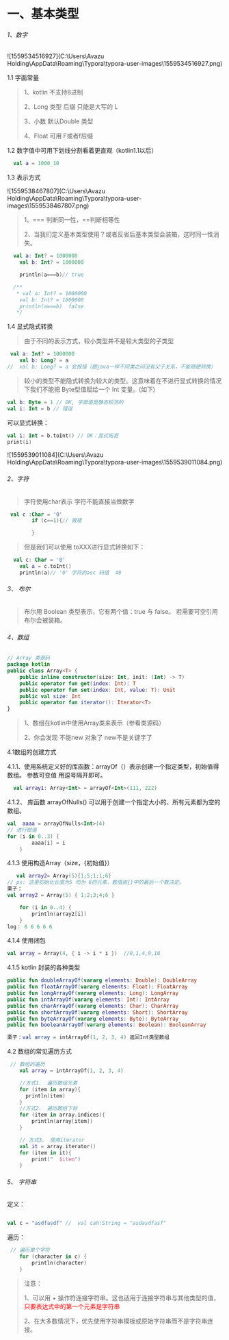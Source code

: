 #  一、基本类型

###### 1、数字



![1559534516927](C:\Users\Avazu Holding\AppData\Roaming\Typora\typora-user-images\1559534516927.png)

1.1 字面常量

> 1、kotlin 不支持8进制
>
> 2、Long 类型 后缀 只能是大写的 L
>
> 3、小数 默认Double 类型
>
> 4、Float 可用 F或者f后缀

1.2 数字值中可用下划线分割看着更直观（kotlin1.1以后）

``` kotlin
  val a = 1000_10

```

1.3 表示方式

![1559538467807](C:\Users\Avazu Holding\AppData\Roaming\Typora\typora-user-images\1559538467807.png)

> 1、=== 判断同一性，==判断相等性
>
> 2、当我们定义基本类型使用？或者反省后基本类型会装箱，这时同一性消失。

```kotlin
  val a: Int? = 1000000
    val b: Int? = 1000000

    println(a===b)// true

  /**
   * val a: Int? = 1000000
    val b: Int? = 1000000
    println(a===b)  false
   */
```





1.4 显式隐式转换

> 由于不同的表⽰⽅式，较⼩类型并不是较⼤类型的⼦类型

```kotlin
 val a: Int? = 1000000
    val b: Long? = a
//  val b: Long? = a 会报错（跟java一样不同类之间没有父子关系，不能随便转换）
```





> 较⼩的类型不能隐式转换为较⼤的类型。这意味着在不进⾏显式转换的情况下我们不能把 Byte型值赋给⼀个 Int 变量。(如下)

```kotlin
val b: Byte = 1 // OK, 字⾯值是静态检测的
val i: Int = b // 错误

```

可以显式转换：

```kotlin
val i: Int = b.toInt() // OK：显式拓宽
print(i)
```

![1559539011084](C:\Users\Avazu Holding\AppData\Roaming\Typora\typora-user-images\1559539011084.png)



###### 2、字符

> 字符使用char表示  字符不能直接当做数字

```kotlin
 val c :Char = '0'
        if (c==1){// 报错

        }
```

> 但是我们可以使用 toXXX进行显式转换如下：

```kotlin
  val c: Char = '0'
    val a = c.toInt()  
    println(a)// '0' 字符的asc 码值  48 
```

###### 3、 布尔

>布尔⽤ Boolean 类型表⽰，它有两个值：true 与 false。
>若需要可空引⽤布尔会被装箱。

###### 4、数组

```kotlin
// Array 类源码
package kotlin
public class Array<T> {
    public inline constructor(size: Int, init: (Int) -> T)
    public operator fun get(index: Int): T
    public operator fun set(index: Int, value: T): Unit
    public val size: Int
    public operator fun iterator(): Iterator<T>
}

```



> 1、数组在kotlin中使用Array类来表示（参看类源码）
>
> 2、你会发现 不能new 对象了 new不是关键字了

4.1数组的创建方式

4.1.1、使用系统定义好的库函数：arrayOf（）表示创建一个指定类型，初始值得数组。  参数可变值 用逗号隔开即可。

```kotlin
  val array1: Array<Int> = arrayOf<Int>(111, 222)
```

4.1.2、 库函数 arrayOfNulls() 可以⽤于创建⼀个指定⼤⼩的、所有元素都为空的数组。

```kotlin
val  aaaa = arrayOfNulls<Int>(4)
// 进行赋值
for (i in 0..3) {
        aaaa[i] = i
    }
```

4.1.3 使用构造Array（size，{初始值}）

```kotlin
   val array2= Array(5){1;5;1;1;6}
// ps: 这里初始化长度为5 均为 6的元素，数值由{}中的最后一个数决定。
栗子：
val array2 = Array(5) { 1;2;3;4;6 }

    for (i in 0..4) {
        println(array2[i])
    }
log： 6 6 6 6 6 
```

4.1.4 使用闭包

```kotlin
val array = Array(4, { i -> i * i })  //0,1,4,9,16
```



4.1.5  kotlin 封装的各种类型

```kotlin
public fun doubleArrayOf(vararg elements: Double): DoubleArray
public fun floatArrayOf(vararg elements: Float): FloatArray
public fun longArrayOf(vararg elements: Long): LongArray
public fun intArrayOf(vararg elements: Int): IntArray
public fun charArrayOf(vararg elements: Char): CharArray
public fun shortArrayOf(vararg elements: Short): ShortArray
public fun byteArrayOf(vararg elements: Byte): ByteArray
public fun booleanArrayOf(vararg elements: Boolean): BooleanArray

栗子：val array = intArrayOf(1, 2, 3, 4) 返回Int类型数组
```



4.2 数组的常见遍历方式

```kotlin
 // 数组的遍历
    val array = intArrayOf(1, 2, 3, 4)

    //方式1、 遍历数组元素
    for (item in array){
      println(item)
    }
    //方式2、 遍历数组下标
    for (item in array.indices){
        println(array[item])
    }

    // 方式3、 使用iterator
    val it = array.iterator()
    for (item in it){
        print("  $item")
    }
```



###### 5、 字符串

定义：

```kotlin

val c = "asdfasdf" //  val cah:String = "asdasdfasf"
```

遍历：

```kotlin
 // 遍历单个字符
    for (character in c) {
        println(character)
    }
```

> 注意：
>
> 1、可以⽤ + 操作符连接字符串。这也适⽤于连接字符串与其他类型的值，<font color = red>只要表达式中的第⼀个元素是字符串</font>
>
> 2、在⼤多数情况下，优先使⽤字符串模板或原始字符串⽽不是字符串连接。
>
> 











